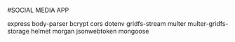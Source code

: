 #SOCIAL MEDIA APP

express 
body-parser 
bcrypt 
cors 
dotenv 
gridfs-stream 
multer 
multer-gridfs-storage 
helmet 
morgan 
jsonwebtoken 
mongoose
